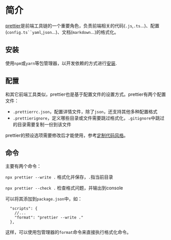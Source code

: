 # 简介

[prettier](https://prettier.io/)是前端工具链的一个重要角色，负责前端相关的代码(`.js`,`.ts`...)、配置(`config.ts``yaml`,`json`...)、文档(`markdown`...)的格式化。

## 安装

使用`npm`或`yarn`等包管理器，以开发依赖的方式进行[安装](https://prettier.io/docs/en/install.html).

## 配置

和其它前端工具类似，prettier也是基于配置文件的设置方式。prettier有两个配置文件：

- `.prettierrc.json`，配置详情文件，除了`json`，还支持其他多种配置格式
- `.prettierignore`，定义哪些目录或文件需要跳过格式化，`.gitignore`中跳过的目录需要复制一份到该文件

prettier的预设选项需要修改后才能使用，参考[定制代码风格](./%E5%AE%9A%E5%88%B6%E4%BB%A3%E7%A0%81%E9%A3%8E%E6%A0%BC.md)。

## 命令

主要有两个命令：

`npx prettier --write .` 格式化并保存，`.`指当前目录

`npx prettier --check .` 检查格式问题，并输出到console

可以将其添加到`package.json`中，如：

```
  "scripts": {
    //...
    "format": "prettier --write ."
  },
```

这样，可以使用包管理器的`format`命令来直接执行格式化命令。
